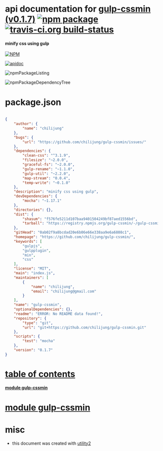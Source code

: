 # api documentation for  [gulp-cssmin (v0.1.7)](https://github.com/chilijung/gulp-cssmin/)  [![npm package](https://img.shields.io/npm/v/npmdoc-gulp-cssmin.svg?style=flat-square)](https://www.npmjs.org/package/npmdoc-gulp-cssmin) [![travis-ci.org build-status](https://api.travis-ci.org/npmdoc/node-npmdoc-gulp-cssmin.svg)](https://travis-ci.org/npmdoc/node-npmdoc-gulp-cssmin)
#### minify css using gulp

[![NPM](https://nodei.co/npm/gulp-cssmin.png?downloads=true)](https://www.npmjs.com/package/gulp-cssmin)

[![apidoc](https://npmdoc.github.io/node-npmdoc-gulp-cssmin/build/screenCapture.buildNpmdoc.browser._2Fhome_2Ftravis_2Fbuild_2Fnpmdoc_2Fnode-npmdoc-gulp-cssmin_2Ftmp_2Fbuild_2Fapidoc.html.png)](https://npmdoc.github.io/node-npmdoc-gulp-cssmin/build/apidoc.html)

![npmPackageListing](https://npmdoc.github.io/node-npmdoc-gulp-cssmin/build/screenCapture.npmPackageListing.svg)

![npmPackageDependencyTree](https://npmdoc.github.io/node-npmdoc-gulp-cssmin/build/screenCapture.npmPackageDependencyTree.svg)



# package.json

```json

{
    "author": {
        "name": "chilijung"
    },
    "bugs": {
        "url": "https://github.com/chilijung/gulp-cssmin/issues/"
    },
    "dependencies": {
        "clean-css": "^3.1.9",
        "filesize": "~2.0.0",
        "graceful-fs": "~2.0.0",
        "gulp-rename": "~1.1.0",
        "gulp-util": "~2.2.0",
        "map-stream": "0.0.4",
        "temp-write": "~0.1.0"
    },
    "description": "minify css using gulp",
    "devDependencies": {
        "mocha": "~1.17.1"
    },
    "directories": {},
    "dist": {
        "shasum": "f576fe5211d107baa9401504249bf87aed1556bd",
        "tarball": "https://registry.npmjs.org/gulp-cssmin/-/gulp-cssmin-0.1.7.tgz"
    },
    "gitHead": "0ab02f9a8bcdad20e6b06e66e338aa9e6a6808c1",
    "homepage": "https://github.com/chilijung/gulp-cssmin/",
    "keywords": [
        "gulpjs",
        "gulpplugin",
        "min",
        "css"
    ],
    "license": "MIT",
    "main": "index.js",
    "maintainers": [
        {
            "name": "chilijung",
            "email": "chilijung@gmail.com"
        }
    ],
    "name": "gulp-cssmin",
    "optionalDependencies": {},
    "readme": "ERROR: No README data found!",
    "repository": {
        "type": "git",
        "url": "git+https://github.com/chilijung/gulp-cssmin.git"
    },
    "scripts": {
        "test": "mocha"
    },
    "version": "0.1.7"
}
```



# <a name="apidoc.tableOfContents"></a>[table of contents](#apidoc.tableOfContents)

#### [module gulp-cssmin](#apidoc.module.gulp-cssmin)



# <a name="apidoc.module.gulp-cssmin"></a>[module gulp-cssmin](#apidoc.module.gulp-cssmin)



# misc
- this document was created with [utility2](https://github.com/kaizhu256/node-utility2)
